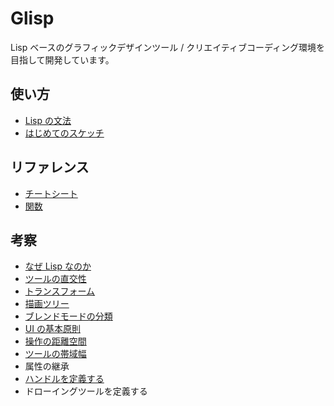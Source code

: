 # Glisp

Lisp ベースのグラフィックデザインツール / クリエイティブコーディング環境を目指して開発しています。

## 使い方

- [Lisp の文法](syntax)
- [はじめてのスケッチ](get-started)

## リファレンス

- [チートシート](cheatsheet)
- [関数](ref)

## 考察

- [なぜ Lisp なのか](why-lisp)
- [ツールの直交性](orthogonality)
- [トランスフォーム](transform)
- [描画ツリー](draw-tree)
- [ブレンドモードの分類](blend-modes)
- [UI の基本原則](principles)
- [操作の距離空間](distance-space)
- [ツールの帯域幅](bandwidth)
- 属性の継承
- [ハンドルを定義する](defining-handle)
- ドローイングツールを定義する
